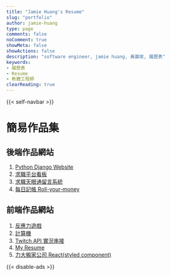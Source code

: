 ```yaml
---
title: "Jamie Huang's Resume"
slug: "portfolio"
author: jamie-huang
type: page
comments: false
noComment: true
showMeta: false
showActions: false
description: "software engineer, jamie huang, 黃晨竣, 履歷表"
keywords:
- 履歷表
- Resume
- 軟體工程師
clearReading: true
---
```

{{< self-navbar >}}

# 簡易作品集
## 後端作品網站
1. [Python Django Website](https://jamie-web-heroku.herokuapp.com/index/)
2. [求職平台看板](https://jamie-php.herokuapp.com/jobs_app/index.php)
3. [求職天眼通留言系統](https://jamie-php.herokuapp.com/jobs_truth/index.php)
4. [每日記帳 Roll-your-money](https://nodejs-jamie.herokuapp.com/roll-money)

## 前端作品網站
1. [反應力遊戲](https://jamie328.github.io/front-end-portfolio/reaction_game/reaction.html)
2. [計算機](https://jamie328.github.io/front-end-portfolio/Calculator/calc.html)
3. [Twitch API 實況串接](https://jamie328.github.io/front-end-portfolio/popular_twitch/twitch.html)
4. [My Resume](https://jamie328.github.io/front-end-portfolio/jamie_resume.html)
5. [力大搬家公司 React(styled component)](https://jamie328.github.io/power-moving)

{{< disable-ads >}}